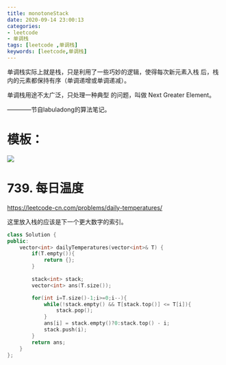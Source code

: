 ```yaml
---
title: monotoneStack
date: 2020-09-14 23:00:13
categories:
- leetcode
- 单调栈
tags: [leetcode ,单调栈]
keywords: [leetcode,单调栈]
---
```

单调栈实际上就是栈，只是利⽤了⼀些巧妙的逻辑，使得每次新元素⼊栈
后，栈内的元素都保持有序（单调递增或单调递减）。

单调栈⽤途不太⼴泛，只处理⼀种典型
的问题，叫做 Next Greater Element。

————节自labuladong的算法笔记。
<!---more--->

# 模板：
![](https://jaroffertree.oss-cn-hongkong.aliyuncs.com/20200914231021.png)

# 739. 每日温度
https://leetcode-cn.com/problems/daily-temperatures/

这里放入栈的应该是下一个更大数字的索引。

```C++
class Solution {
public:
    vector<int> dailyTemperatures(vector<int>& T) {
        if(T.empty()){
            return {};
        }
        
        stack<int> stack;
        vector<int> ans(T.size());

        for(int i=T.size()-1;i>=0;i--){
            while(!stack.empty() && T[stack.top()] <= T[i]){
                stack.pop();
            }
            ans[i] = stack.empty()?0:stack.top() - i;
            stack.push(i);
        }
        return ans;
    }
};
```
